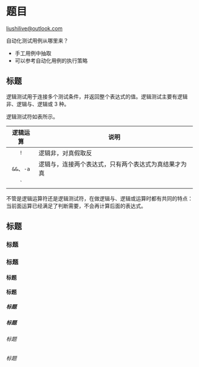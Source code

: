 # 题目

<liushilive@outlook.com>

自动化测试用例从哪里来？

<!--sec data-title="点我看答案" ces-->

* 手工用例中抽取
* 可以参考自动化用例的执行策略

<!--endsec-->

## 标题

逻辑测试用于连接多个测试条件，并返回整个表达式的值。逻辑测试主要有逻辑非、逻辑与、逻辑或 3 种。

逻辑测试符如表所示。

逻辑运算 | 说明
:---:|---
`!` | 逻辑非，对真假取反
`&&`、`-a` | 逻辑与，连接两个表达式，只有两个表达式为真结果才为真
`||`、`-o` | 逻辑或，连接两个表达式，只要有一个表达式为真结果就为真

不管是逻辑运算符还是逻辑测试符，在做逻辑与、逻辑或运算时都有共同的特点：当前面运算已经满足了判断需要，不会再计算后面的表达式。

## 标题

### 标题

### 标题

#### 标题

#### 标题

##### 标题

##### 标题

###### 标题

###### 标题
